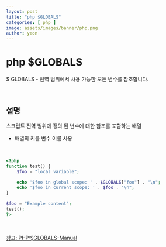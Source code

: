 ```yaml
---
layout: post
title: "php $GLOBALS" 
categories: [ php ]
image: assets/images/banner/php.png
author: yeon
---
```


# php $GLOBALS
$ GLOBALS - 전역 범위에서 사용 가능한 모든 변수를 참조합니다.

<br>

## 설명
스크립트 전역 범위에 정의 된 변수에 대한 참조를 포함하는 배열 <br>
- 배열의 키를 변수 이름 사용

<br>

```php
<?php
function test() {
    $foo = "local variable";

    echo '$foo in global scope: ' . $GLOBALS["foo"] . "\n";
    echo '$foo in current scope: ' . $foo . "\n";
}

$foo = "Example content";
test();
?>
```

<br>


[참고: PHP:$GLOBALS-Manual](http://php.net/manual/kr/reserved.variables.globals.php)


<br><br><br>